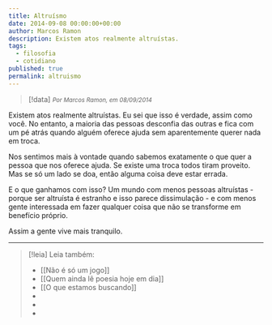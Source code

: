```yaml
---
title: Altruísmo
date: 2014-09-08 00:00:00+00:00
author: Marcos Ramon
description: Existem atos realmente altruístas.
tags:
  - filosofia
  - cotidiano
published: true
permalink: altruismo
---
```


> [!data] <small><i>Por Marcos Ramon, em 08/09/2014</i></small>

Existem atos realmente altruístas. Eu sei que isso é verdade, assim como você. No entanto, a maioria das pessoas desconfia das outras e fica com um pé atrás quando alguém oferece ajuda sem aparentemente querer nada em troca. 

Nos sentimos mais à vontade quando sabemos exatamente o que quer a pessoa que nos oferece ajuda. Se existe uma troca todos tiram proveito. Mas se só um lado se doa, então alguma coisa deve estar errada. 

E o que ganhamos com isso? Um mundo com menos pessoas altruístas - porque ser altruísta é estranho e isso parece dissimulação - e com menos gente interessada em fazer qualquer coisa que não se transforme em benefício próprio.

Assim a gente vive mais tranquilo.



---
> [!leia] Leia também:
> - [[Não é só um jogo]]
> - [[Quem ainda lê poesia hoje em dia]]
> - [[O que estamos buscando]]
> -
> -
> -